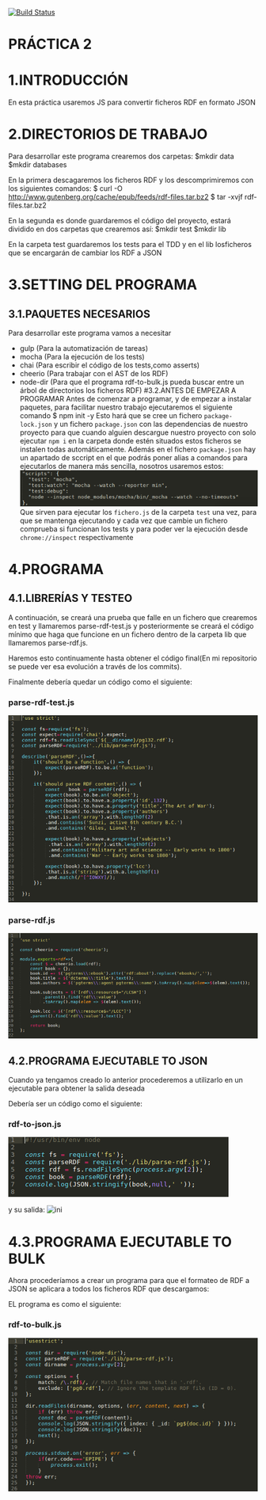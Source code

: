 [![Build Status](https://travis-ci.org/ULL-ESIT-PL-1819/p2-t1-testing-antoniochl98.svg?branch=master)](https://travis-ci.org/ULL-ESIT-PL-1819/p2-t1-testing-antoniochl98)

PRÁCTICA 2
===


# 1.INTRODUCCIÓN
En esta práctica usaremos JS para convertir ficheros RDF en formato JSON

# 2.DIRECTORIOS DE TRABAJO
Para desarrollar este programa crearemos dos carpetas:
	$mkdir data
	$mkdir databases

En la primera descagaremos los ficheros RDF y los descomprimiremos con los siguientes comandos:
	$ curl -O http://www.gutenberg.org/cache/epub/feeds/rdf-files.tar.bz2
	$ tar -xvjf rdf-files.tar.bz2

En la segunda es donde guardaremos el código del proyecto, estará dividido en dos carpetas que crearemos así:
	$mkdir test
	$mkdir lib

En la carpeta test guardaremos los tests para el TDD y en el lib losficheros que se encargarán de cambiar los RDF a JSON

# 3.SETTING DEL PROGRAMA
## 3.1.PAQUETES NECESARIOS
Para desarrollar este programa vamos a necesitar
* gulp (Para la automatización de tareas)
* mocha (Para la ejecución de los tests)
* chai (Para escribir el código de los tests,como asserts)
* cheerio (Para trabajar con el AST de los RDF)
* node-dir (Para que el programa rdf-to-bulk.js pueda buscar entre un árbol de directorios los ficheros RDF)
#3.2.ANTES DE EMPEZAR A PROGRAMAR
Antes de comenzar a programar, y de empezar a instalar paquetes, para facilitar nuestro trabajo ejecutaremos el siguiente comando
$ npm init -y
Esto hará que se cree un fichero `package-lock.json` y un fichero `package.json` con las dependencias de nuestro proyecto para que cuando alguien descargue nuestro proyecto con solo ejecutar `npm i` en la carpeta donde estén situados estos ficheros se instalen todas automáticamente.
Además en el fichero `package.json` hay un apartado de sccript en el que podrás poner alias a comandos para ejecutarlos de manera más sencilla, nosotros usaremos estos:
![ini](./images/scripts-package.png)
Que sirven para ejecutar los `fichero.js` de la carpeta `test` una vez, para que se mantenga ejecutando y cada vez que cambie un fichero comprueba si funcionan los tests y para poder ver la ejecución desde `chrome://inspect` respectivamente


# 4.PROGRAMA
## 4.1.LIBRERÍAS Y TESTEO
A continuación, se creará una prueba que falle en un fichero que crearemos en test y llamaremos parse-rdf-test.js y posteriormente se creará el código mínimo que haga que funcione en un fichero dentro de la carpeta lib que llamaremos parse-rdf.js.

Haremos esto continuamente hasta obtener el código final(En mi repositorio se puede ver esa evolución a través de los commits).

Finalmente debería quedar un código como el siguiente:

### parse-rdf-test.js

![ini](./images/parse-rdf-test.png)

### parse-rdf.js

![ini](./images/parse-rdf.png)

## 4.2.PROGRAMA EJECUTABLE TO JSON
Cuando ya tengamos creado lo anterior procederemos a utilizarlo en un ejecutable para obtener la salida deseada

Debería ser un código como el siguiente:
### rdf-to-json.js
![ini](./images/rdf-to-json.png)

y su salida:
![ini](./images/output-to-json.png)

# 4.3.PROGRAMA EJECUTABLE TO BULK
Ahora procederíamos a crear un programa para que el formateo de RDF a JSON se aplicara a todos los ficheros RDF que descargamos:

EL programa es como el siguiente:
### rdf-to-bulk.js
![ini](./images/rdf-to-bulk.png)
